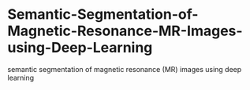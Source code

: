 # Semantic-Segmentation-of-Magnetic-Resonance-MR-Images-using-Deep-Learning
semantic segmentation of magnetic resonance (MR) images using deep learning
